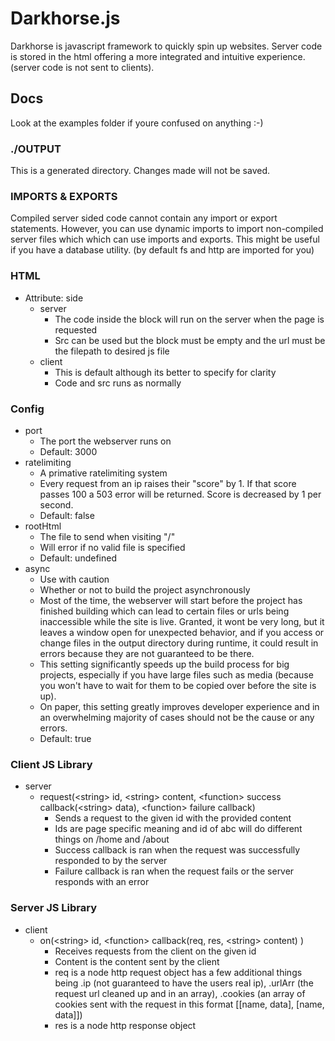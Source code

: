 # Darkhorse.js
Darkhorse is javascript framework to quickly spin up websites. Server code is stored in the html offering a more integrated and intuitive experience. (server code is not sent to clients).

## Docs
Look at the examples folder if youre confused on anything :-)
### ./OUTPUT
This is a generated directory. Changes made will not be saved.
### IMPORTS & EXPORTS
Compiled server sided code cannot contain any import or export statements. However, you can use dynamic imports to import non-compiled server files which which can use imports and exports. This might be useful if you have a database utility. (by default fs and http are imported for you)
### HTML
- Attribute: side
	- server
		- The code inside the block will run on the server when the page is requested
		- Src can be used but the block must be empty and the url must be the filepath to desired js file
	- client
		- This is default although its better to specify for clarity
		- Code and src runs as normally

### Config
- port
	- The port the webserver runs on 
	- Default: 3000
- ratelimiting
	- A primative ratelimiting system
	- Every request from an ip raises their "score" by 1. If that score passes 100 a 503 error will be returned. Score is decreased by 1 per second.
	- Default: false
- rootHtml
	- The file to send when visiting "/"
	- Will error if no valid file is specified
	- Default: undefined
- async
	- Use with caution
	- Whether or not to build the project asynchronously
	- Most of the time, the webserver will start before the project has finished building which can lead to certain files or urls being inaccessible while the site is live. Granted, it wont be very long, but it leaves a window open for unexpected behavior, and if you access or change files in the output directory during runtime, it could result in errors because they are not guaranteed to be there.
	- This setting significantly speeds up the build process for big projects, especially if you have large files such as media (because you won't have to wait for them to be copied over before the site is up).
	- On paper, this setting greatly improves developer experience and in an overwhelming majority of cases should not be the cause or any errors.
	- Default: true

### Client JS Library
- server
	- request(\<string\> id, \<string\> content, \<function\> success callback(\<string\> data), \<function\> failure callback)
  		- Sends a request to the given id with the provided content
  		- Ids are page specific meaning and id of abc will do different things on /home and /about
  		- Success callback is ran when the request was successfully responded to by the server
		- Failure callback is ran when the request fails or the server responds with an error
 ### Server JS Library
- client
	- on(\<string\> id, \<function\> callback(req, res, \<string\> content) )
		- Receives requests from the client on the given id
		- Content is the content sent by the client
		- req is a node http request object has a few additional things being .ip (not guaranteed to have the users real ip), .urlArr (the request url cleaned up and in an array), .cookies (an array of cookies sent with the request in this format [[name, data], [name, data]])
		- res is a node http response object
